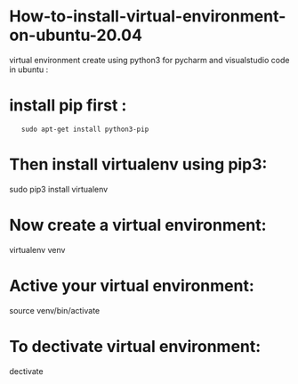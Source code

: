 How-to-install-virtual-environment-on-ubuntu-20.04
=====================================================
virtual environment create using python3 for pycharm and visualstudio code in ubuntu
:

# install pip first :

       sudo apt-get install python3-pip

# Then install virtualenv using pip3:
sudo pip3 install virtualenv

# Now create a virtual environment:
virtualenv venv

# Active your virtual environment:
source venv/bin/activate

# To dectivate virtual environment:
dectivate
